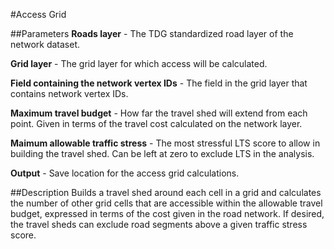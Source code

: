 #Access Grid

##Parameters
**Roads layer** - The TDG standardized road layer of the network dataset.

**Grid layer** - The grid layer for which access will be calculated.

**Field containing the network vertex IDs** - The field in the grid layer
that contains network vertex IDs.

**Maximum travel budget** - How far the travel shed will extend from each point.
Given in terms of the travel cost calculated on the network layer.

**Maimum allowable traffic stress** - The most stressful LTS score to allow
in building the travel shed. Can be left at zero to exclude LTS in the
analysis.

**Output** - Save location for the access grid calculations.

##Description
Builds a travel shed around each cell in a grid and calculates the number of
other grid cells that are accessible within the allowable travel budget,
expressed in terms of the cost given in the road network. If desired,
the travel sheds can exclude road segments above a given traffic stress score.
